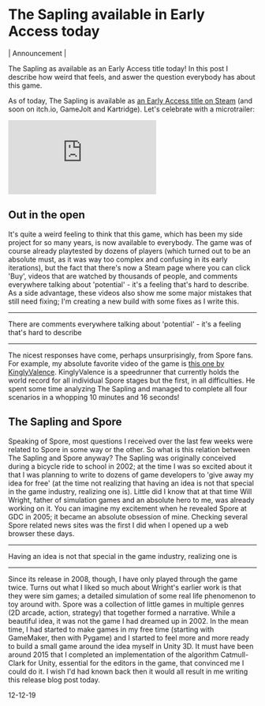 The Sapling available in Early Access today
===========================================

| Announcement |

The Sapling as available as an Early Access title today! In this post I describe how weird that feels, and aswer the question everybody has about this game.

As of today, The Sapling is available as [an Early Access title on Steam](https://store.steampowered.com/app/997380/The_Sapling/) (and soon on itch.io, GameJolt and Kartridge). Let's celebrate with a microtrailer:

<iframe id="ytvideo" src="https://youtu.be/4_SaPvPj80Y" frameborder="0" allowfullscreen=""></iframe>

Out in the open
---------------
It's quite a weird feeling to think that this game, which has been my side project for so many years, is now available to everybody. The game was of course already playtested by dozens of players (which turned out to be an absolute must, as it was way too complex and confusing in its early iterations), but the fact that there's now a Steam page where you can click 'Buy', videos that are watched by thousands of people, and comments everywhere talking about 'potential' - it's a feeling that's hard to describe. As a side advantage, these videos also show me some major mistakes that still need fixing; I'm creating a new build with some fixes as I write this.

---

There are comments everywhere talking about 'potential' - it's a feeling that's hard to describe

---

The nicest responses have come, perhaps unsurprisingly, from Spore fans. For example, my absolute favorite video of the game is [this one by KinglyValence](https://www.youtube.com/watch?v=pD9ZuuW5lc0). KinglyValence is a speedrunner that currently holds the world record for all individual Spore stages but the first, in all difficulties. He spent some time analyzing The Sapling and managed to complete all four scenarios in a whopping 10 minutes and 16 seconds!

The Sapling and Spore
---------------------
Speaking of Spore, most questions I received over the last few weeks were related to Spore in some way or the other. So what is this relation between The Sapling and Spore anyway? The Sapling was originally conceived during a bicycle ride to school in 2002; at the time I was so excited about it that I was planning to write to dozens of game developers to 'give away my idea for free' (at the time not realizing that having an idea is not that special in the game industry, realizing one is). Little did I know that at that time Will Wright, father of simulation games and an absolute hero to me, was already working on it. You can imagine my excitement when he revealed Spore at GDC in 2005; it became an absolute obsession of mine. Checking several Spore related news sites was the first I did when I opened up a web browser these days. 

---

Having an idea is not that special in the game industry, realizing one is

---

Since its release in 2008, though, I have only played through the game twice. Turns out what I liked so much about Wright's earlier work is that they were sim games; a detailed simulation of some real life phenomenon to toy around with. Spore was a collection of little games in multiple genres (2D arcade, action, strategy) that together formed a narrative. While a beautiful idea, it was not the game I had dreamed up in 2002. In the mean time, I had started to make games in my free time (starting with GameMaker, then with Pygame) and I started to feel more and more ready to build a small game around the idea myself in Unity 3D. It must have been around 2015 that I completed an implementation of the algorithm Catmull-Clark for Unity, essential for the editors in the game, that convinced me I could do it. I wish I'd had known back then it would all result in me writing this release blog post today. 

12-12-19